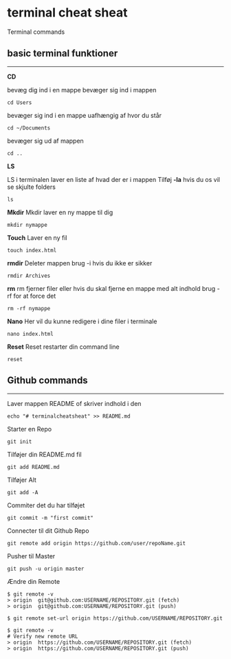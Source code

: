 # terminal cheat sheat

Terminal commands

## basic terminal funktioner

---

**CD**

bevæg dig ind i en mappe
bevæger sig ind i mappen

```console
cd Users
```

bevæger sig ind i en mappe uafhængig af hvor du står

```console
cd ~/Documents
```

bevæger sig ud af mappen

```console
cd ..
```

**LS**

LS i terminalen laver en liste af hvad der er i mappen
Tilføj **-la** hvis du os vil se skjulte folders

```cosole
ls
```

**Mkdir**
Mkdir laver en ny mappe til dig

```console
mkdir nymappe
```

**Touch**
Laver en ny fil

```console
touch index.html
```

**rmdir**
Deleter mappen brug -i hvis du ikke er sikker

```console
rmdir Archives
```

**rm**
rm fjerner filer eller hvis du skal fjerne en mappe med alt indhold brug -rf for at force det

```console
rm -rf nymappe
```

**Nano**
Her vil du kunne redigere i dine filer i terminale

```console
nano index.html
```

**Reset**
Reset restarter din command line

```console
reset
```

## Github commands

---

Laver mappen README of skriver indhold i den

```
echo "# terminalcheatsheat" >> README.md
```

Starter en Repo

```
git init
```

Tilføjer din README.md fil

```
git add README.md
```

Tilføjer Alt

```
git add -A
```

Commiter det du har tilføjet

```
git commit -m "first commit"
```

Connecter til dit Github Repo

```
git remote add origin https://github.com/user/repoName.git
```

Pusher til Master

```
git push -u origin master
```

Ændre din Remote

```
$ git remote -v
> origin  git@github.com:USERNAME/REPOSITORY.git (fetch)
> origin  git@github.com:USERNAME/REPOSITORY.git (push)
```

```
$ git remote set-url origin https://github.com/USERNAME/REPOSITORY.git
```

```
$ git remote -v
# Verify new remote URL
> origin  https://github.com/USERNAME/REPOSITORY.git (fetch)
> origin  https://github.com/USERNAME/REPOSITORY.git (push)
```
